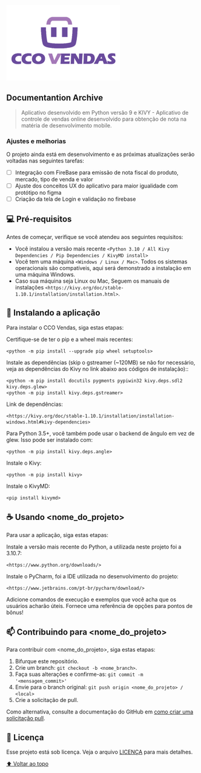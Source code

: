 <img src="AplicativoVendas/icones/fotos_perfil/hash.png" width="300">
<h2> Documentantion Archive </h2>

> Aplicativo desenvolvido em Python versão 9 e KIVY - Aplicativo de controle de vendas online desenvolvido para obtenção de nota na matéria de desenvolvimento mobile.
### Ajustes e melhorias

O projeto ainda está em desenvolvimento e as próximas atualizações serão voltadas nas seguintes tarefas:

- [ ] Integração com FireBase para emissão de nota fiscal do produto, mercado, tipo de venda e valor
- [ ] Ajuste dos conceitos UX do aplicativo para maior igualidade com protótipo no figma
- [ ] Criação da tela de Login e validação no firebase

## 💻 Pré-requisitos

Antes de começar, verifique se você atendeu aos seguintes requisitos:
<!---Estes são apenas requisitos de exemplo. Adicionar, duplicar ou remover conforme necessário--->
* Você instalou a versão mais recente `<Python 3.10 / All Kivy Dependencies / Pip Dependencies / KivyMD install>`
* Você tem uma máquina `<Windows / Linux / Mac>`. Todos os sistemas operacionais são compatíveis, aqui será demonstrado a instalação em uma máquina Windows.
* Caso sua máquina seja Linux ou Mac, Seguem os manuais de instalações `<https://kivy.org/doc/stable-1.10.1/installation/installation.html>`.

## 🚀 Instalando a aplicação

Para instalar o CCO Vendas, siga estas etapas:

Certifique-se de ter o pip e a wheel mais recentes:
```
<python -m pip install --upgrade pip wheel setuptools>
```

Instale as dependências (skip o gstreamer (~120MB) se não for necessário, veja as dependências do Kivy no link abaixo aos códigos de instalação)::
```
<python -m pip install docutils pygments pypiwin32 kivy.deps.sdl2 kivy.deps.glew>
<python -m pip install kivy.deps.gstreamer>
```

Link de dependências:
```
<https://kivy.org/doc/stable-1.10.1/installation/installation-windows.html#kivy-dependencies>
```

Para Python 3.5+, você também pode usar o backend de ângulo em vez de glew. Isso pode ser instalado com:
```
<python -m pip install kivy.deps.angle>
```

Instale o Kivy:
```
<python -m pip install kivy> 
```

Instale o KivyMD:
```
<pip install kivymd> 
```

## ☕ Usando <nome_do_projeto>

Para usar a aplicação, siga estas etapas:

Instale a versão mais recente do Python, a utilizada neste projeto foi a 3.10.7:
```
<https://www.python.org/downloads/> 
```

Instale o PyCharm, foi a IDE utilizada no desenvolvimento do projeto:
```
<https://www.jetbrains.com/pt-br/pycharm/download/> 
```

Adicione comandos de execução e exemplos que você acha que os usuários acharão úteis. Fornece uma referência de opções para pontos de bônus!

## 📫 Contribuindo para <nome_do_projeto>
<!---Se o seu README for longo ou se você tiver algum processo ou etapas específicas que deseja que os contribuidores sigam, considere a criação de um arquivo CONTRIBUTING.md separado--->
Para contribuir com <nome_do_projeto>, siga estas etapas:

1. Bifurque este repositório.
2. Crie um branch: `git checkout -b <nome_branch>`.
3. Faça suas alterações e confirme-as: `git commit -m '<mensagem_commit>'`
4. Envie para o branch original: `git push origin <nome_do_projeto> / <local>`
5. Crie a solicitação de pull.

Como alternativa, consulte a documentação do GitHub em [como criar uma solicitação pull](https://help.github.com/en/github/collaborating-with-issues-and-pull-requests/creating-a-pull-request).

## 📝 Licença

Esse projeto está sob licença. Veja o arquivo [LICENÇA](LICENSE.md) para mais detalhes.

[⬆ Voltar ao topo](#nome-do-projeto)<br>
